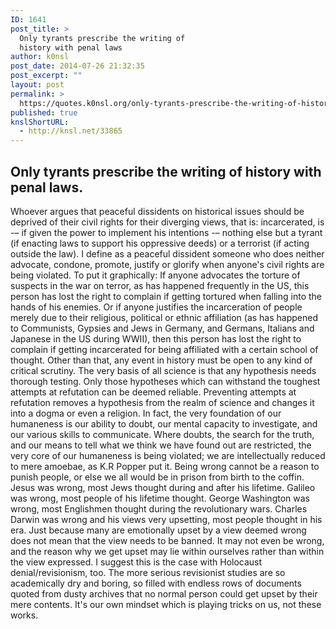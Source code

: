 ```yaml
---
ID: 1641
post_title: >
  Only tyrants prescribe the writing of
  history with penal laws
author: k0nsl
post_date: 2014-07-26 21:32:35
post_excerpt: ""
layout: post
permalink: >
  https://quotes.k0nsl.org/only-tyrants-prescribe-the-writing-of-history-with-penal-laws.html
published: true
knslShortURL:
  - http://knsl.net/33865
---
```

<h2>Only tyrants prescribe the writing of history with penal laws.</h2>
Whoever argues that peaceful dissidents on historical issues should be deprived of their civil rights for their diverging views, that is: incarcerated, is -– if given the power to implement his intentions -– nothing else but a tyrant (if enacting laws to support his oppressive deeds) or a terrorist (if acting outside the law).
I define as a peaceful dissident someone who does neither advocate, condone, promote, justify or glorify when anyone's civil rights are being violated. To put it graphically: If anyone advocates the torture of suspects in the war on terror, as has happened frequently in the US, this person has lost the right to complain if getting tortured when falling into the hands of his enemies. Or if anyone justifies the incarceration of people merely due to their religious, political or ethnic affiliation (as has happened to Communists, Gypsies and Jews in Germany, and Germans, Italians and Japanese in the US during WWII), then this person has lost the right to complain if getting incarcerated for being affiliated with a certain school of thought.
Other than that, any event in history must be open to any kind of critical scrutiny. The very basis of all science is that any hypothesis needs thorough testing. Only those hypotheses which can withstand the toughest attempts at refutation can be deemed reliable. Preventing attempts at refutation removes a hypothesis from the realm of science and changes it into a dogma or even a religion. In fact, the very foundation of our humaneness is our ability to doubt, our mental capacity to investigate, and our various skills to communicate. Where doubts, the search for the truth, and our means to tell what we think we have found out are restricted, the very core of our humaneness is being violated; we are intellectually reduced to mere amoebae, as K.R Popper put it.
Being wrong cannot be a reason to punish people, or else we all would be in prison from birth to the coffin. Jesus was wrong, most Jews thought during and after his lifetime. Galileo was wrong, most people of his lifetime thought. George Washington was wrong, most Englishmen thought during the revolutionary wars. Charles Darwin was wrong and his views very upsetting, most people thought in his era. Just because many are emotionally upset by a view deemed wrong does not mean that the view needs to be banned. It may not even be wrong, and the reason why we get upset may lie within ourselves rather than within the view expressed. I suggest this is the case with Holocaust denial/revisionism, too. The more serious revisionist studies are so academically dry and boring, so filled with endless rows of documents quoted from dusty archives that no normal person could get upset by their mere contents. It's our own mindset which is playing tricks on us, not these works.